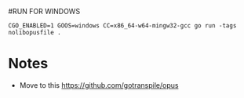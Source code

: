 #RUN FOR WINDOWS
```
CGO_ENABLED=1 GOOS=windows CC=x86_64-w64-mingw32-gcc go run -tags nolibopusfile . 
```

# Notes
- Move to this https://github.com/gotranspile/opus
